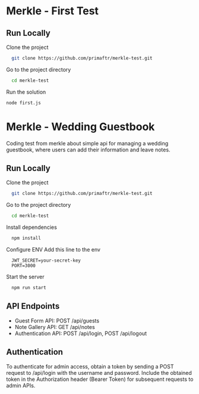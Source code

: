 # Merkle - First Test

## Run Locally
Clone the project

```bash
  git clone https://github.com/primaftr/merkle-test.git
```

Go to the project directory

```bash
  cd merkle-test
```

Run the solution
```bash
node first.js
```

# Merkle - Wedding Guestbook

Coding test from merkle about simple api for managing a wedding guestbook, where users can add their information and leave notes.

## Run Locally

Clone the project

```bash
  git clone https://github.com/primaftr/merkle-test.git
```

Go to the project directory

```bash
  cd merkle-test
```

Install dependencies

```bash
  npm install
```

Configure ENV
Add this line to the env
```
  JWT_SECRET=your-secret-key
  PORT=3000
```


Start the server

```bash
  npm run start
```


## API Endpoints


- Guest Form API: POST /api/guests
- Note Gallery API: GET /api/notes
- Authentication API: POST /api/login, POST /api/logout


## Authentication

To authenticate for admin access, obtain a token by sending a POST request to /api/login with the username and password. Include the obtained token in the Authorization header (Bearer Token) for subsequent requests to admin APIs.
